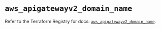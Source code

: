 # `aws_apigatewayv2_domain_name`

Refer to the Terraform Registry for docs: [`aws_apigatewayv2_domain_name`](https://registry.terraform.io/providers/hashicorp/aws/5.72.0/docs/resources/apigatewayv2_domain_name).
